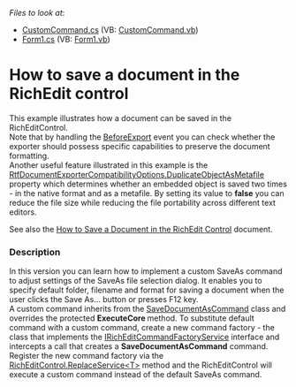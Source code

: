 <!-- default file list -->
*Files to look at*:

* [CustomCommand.cs](./CS/SaveDocument/CustomCommand.cs) (VB: [CustomCommand.vb](./VB/SaveDocument/CustomCommand.vb))
* [Form1.cs](./CS/SaveDocument/Form1.cs) (VB: [Form1.vb](./VB/SaveDocument/Form1.vb))
<!-- default file list end -->
# How to save a document in the RichEdit control


<p>This example illustrates how a document can be saved in the RichEditControl. <br />
Note that by handling the <a href="http://documentation.devexpress.com/#WindowsForms/DevExpressXtraRichEditRichEditControl_BeforeExporttopic"><u>BeforeExport</u></a> event you can check whether the exporter should possess specific capabilities to preserve the document formatting. <br />
Another useful feature illustrated in this example is the <a href="http://documentation.devexpress.com/#CoreLibraries/DevExpressXtraRichEditExportRtfDocumentExporterCompatibilityOptions_DuplicateObjectAsMetafiletopic"><u>RtfDocumentExporterCompatibilityOptions.DuplicateObjectAsMetafile</u></a> property which determines whether an embedded object is saved two times - in the native format and as a metafile. By setting its value to <strong>false</strong> you can reduce the file size while reducing the file portability across different text editors.</p><p>See also the <a href="http://documentation.devexpress.com/#WindowsForms/CustomDocument5889"><u>How to Save a Document in the RichEdit Control</u></a> document.</p>


<h3>Description</h3>

<p>In this version you can learn how to implement a custom SaveAs command to adjust settings of the SaveAs file selection dialog. It enables you to specify default folder, filename and format for saving a document when the user clicks the Save As... button or presses F12 key.<br />
A custom command inherits from the <a href="http://documentation.devexpress.com/#CoreLibraries/clsDevExpressXtraRichEditCommandsSaveDocumentAsCommandtopic"><u>SaveDocumentAsCommand</u></a> class and overrides the protected <strong>ExecuteCore</strong><strong> </strong>method. To substitute default command with a custom command, create a new command factory - the class that implements the <a href="http://documentation.devexpress.com/#CoreLibraries/clsDevExpressXtraRichEditServicesIRichEditCommandFactoryServicetopic"><u>IRichEditCommandFactoryService</u></a> interface and intercepts a call that creates a <strong>SaveDocumentAsCommand</strong> command. Register the new command factory via the <a href="http://documentation.devexpress.com/#WindowsForms/DevExpressXtraRichEditRichEditControl_ReplaceService[T]topic"><u>RichEditControl.ReplaceService&lt;T&gt;</u></a> method and the RichEditControl will execute a custom command instead of the default SaveAs command.</p>

<br/>


